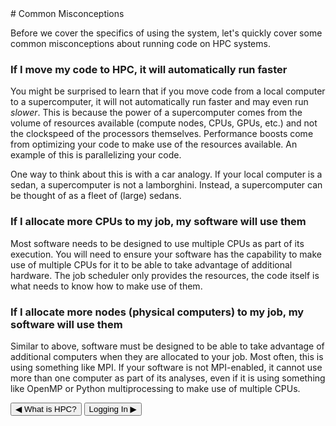 <link rel="stylesheet" href="../../assets/stylesheets/buttons.css">
# Common Misconceptions

Before we cover the specifics of using the system, let's quickly cover some common misconceptions about running code on HPC systems. 

### **If I move my code to HPC, it will automatically run faster**

You might be surprised to learn that if you move code from a local computer to a supercomputer, it will not automatically run faster and may even run *slower*. This is because the power of a supercomputer comes from the volume of resources available (compute nodes, CPUs, GPUs, etc.) and not the clockspeed of the processors themselves. Performance boosts come from optimizing your code to make use of the resources available. An example of this is parallelizing your code. 

One way to think about this is with a car analogy. If your local computer is a sedan, a supercomputer is not a lamborghini. Instead, a supercomputer can be thought of as a fleet of (large) sedans. 

### **If I allocate more CPUs to my job, my software will use them**

Most software needs to be designed to use multiple CPUs as part of its execution. You will need to ensure your software has the capability to make use of multiple CPUs for it to be able to take advantage of additional hardware. The job scheduler only provides the resources, the code itself is what needs to know how to make use of them.

### **If I allocate more nodes (physical computers) to my job, my software will use them**
    
Similar to above, software must be designed to be able to take advantage of additional computers when they are allocated to your job. Most often, this is using something like MPI. If your software is not MPI-enabled, it cannot use more than one computer as part of its analyses, even if it is using something like OpenMP or Python multiprocessing to make use of multiple CPUs. 

<html>
<div class="button-container">
    <a href="../supercomputing_in_plain_english"><button class="left-button">&#x25C0; What is HPC?</button></a>
    <a href="../logging_in"><button class="right-button">Logging In &#x25B6;</button></a>
</div>
</html>